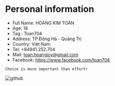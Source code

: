 # Personal information
- Full Name: HOÀNG KIM TOẢN
- Age: 18
- Tag : Toan704
- Address: TP.Đông Hà - Quảng Trị
- Country: Việt Nam
- Tel: +84941.252.704
- Mail: toan.hoangjoy@gmail.com
- Facebook: https://www.facebook.com/toan704

```
Choice is more important than effort!
```

![github](https://user-images.githubusercontent.com/67217560/88617589-397d4d00-d0c1-11ea-8540-64253c0e1649.png)

